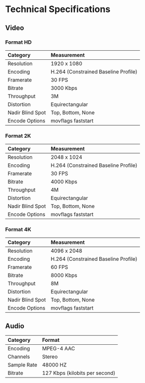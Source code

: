 # Technical Specifications

## Video  

### Format HD

| Category         | Measurement                          |
|:-----------------|:-------------------------------------|
| Resolution       | 1920 x 1080                          |
| Encoding         | H.264 (Constrained Baseline Profile) |
| Framerate        | 30 FPS                               |
| Bitrate          | 3000 Kbps                            |
| Throughput       | 3M                                   |
| Distortion	   | Equirectangular   	 		  |
| Nadir Blind Spot | Top, Bottom, None 	 	          |
| Encode Options   | movflags faststart    		  |

### Format 2K
| Category         | Measurement                          |
|:-----------------|:-------------------------------------|
| Resolution       | 2048 x 1024			  |
| Encoding         | H.264 (Constrained Baseline Profile) |
| Framerate        | 30 FPS                               |
| Bitrate          | 4000 Kbps                            |
| Throughput       | 4M                                   |
| Distortion	   | Equirectangular   	 		  |
| Nadir Blind Spot | Top, Bottom, None 	 	          |
| Encode Options   | movflags faststart    		  |

### Format 4K
| Category         | Measurement                          |
|:-----------------|:-------------------------------------|
| Resolution       | 4096 x 2048			  |
| Encoding         | H.264 (Constrained Baseline Profile) |
| Framerate        | 60 FPS                               |
| Bitrate          | 8000 Kbps                            |
| Throughput       | 8M                                   |
| Distortion	   | Equirectangular   	 		  |
| Nadir Blind Spot | Top, Bottom, None 	 	          |
| Encode Options   | movflags faststart    		  |

## Audio  

| Category        | Format                                |
|:----------------|:--------------------------------------|
| Encoding        | MPEG-4 AAC                            |
| Channels        | Stereo                                |
| Sample Rate     | 48000 HZ                              |
| Bitrate         | 127 Kbps (kilobits per second)        |

